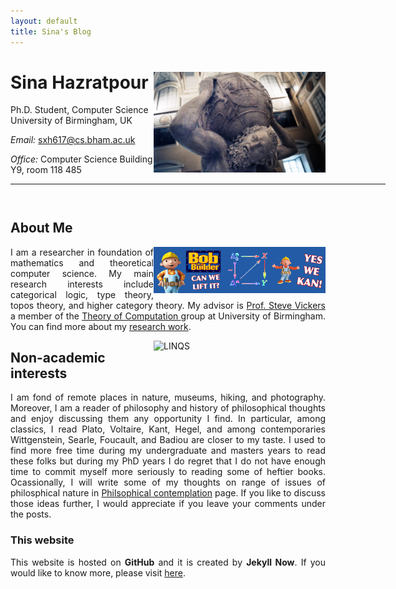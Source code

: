 ```yaml
---
layout: default
title: Sina's Blog
---
```



<!-- {% include image.html url="/images/me2.jpeg" caption="Dhawal Joharapurkar" width=275 align="right" %} -->


# Sina Hazratpour  <a href="/images/atlas.jpg" target="_blank"><img src="images/atlas.jpg" alt="Sina" style="width:275px;" align="right"></a>
Ph.D. Student, Computer Science <br>
University of Birmingham, UK <br>

<!-- <em>Curriculum Vitae: </em><a href="">PDF</a>  <small>(September, 2017)</small> <br> -->
<em>Email: </em><a href="mailto:sxh617@cs.bham.ac.uk">sxh617@cs.bham.ac.uk</a> <br>
<!--|<a href="mailto:blahblah@gmail.com">blahblah@gmail.com</a> <br> -->
<em>Office: </em>Computer Science Building Y9, room 118 485<br>
<!-- <p><a href="http://doodle.com/sina" target="_blank">Meet me!</a> | <a href="http://flask.io/yoUm1" target="_blank">Assign me a task!</a> (please let me know you've added something!)</p> -->
<hr width="600px">

<hr style="height:10pt; visibility:hidden;" />

## About Me
<a href="https://www.cs.bham.ac.uk/people/Sina%20Hazratpour" target="_blank"><img src="images/YesWeKan.png" alt="UCSC" style="width:275px;" align="right"></a>


<p align="justify" style="max-width:600px">
I am a researcher in foundation of mathematics and theoretical computer science. My main research interests include categorical logic, type theory, topos theory, and higher category theory. My advisor is <a href="https://www.cs.bham.ac.uk/~sjv/" target="_blank">Prof. Steve Vickers </a> a member of the <a href="https://www.cs.bham.ac.uk/research/groupings/theory/" target="_blank">Theory of Computation </a> group at University of Birmingham. You can find more about my <a href="/phil-blog" target="_blank">research work</a>. 
</p>

<a href="https://linqs.soe.ucsc.edu/" target="_blank"><img src="images/linqs.png" alt="LINQS" style="width:275px;" align="right"></a>


## Non-academic interests
<p align="justify" style="max-width:600px">
I am fond of remote places in nature, museums, hiking, and photography. Moreover, I am a reader of philosophy and history of philosophical thoughts and enjoy discussing them any opportunity I find. In particular, among classics, I read Plato, Voltaire, Kant, Hegel, and among contemporaries Wittgenstein, Searle, Foucault, and Badiou are closer to my taste. I used to find more free time during my undergraduate and masters years to read these folks but during my PhD years I do regret that I do not have enough time to commit myself more seriously to reading some of heftier books. Ocassionally, I will write some of my thoughts on range of issues of philosphical nature in <a href="/phil-blog">Philsophical contemplation</a> page. If you like to discuss those ideas further, I would appreciate if you leave your comments under the posts. 
</p>

### This website
<p align="justify" style="max-width:600px">
This website is hosted on <b>GitHub</b> and it is created by <b>Jekyll Now</b>. If you would like to know more, please visit <a href="/ThisWebsite">here</a>. 
</p>
	




